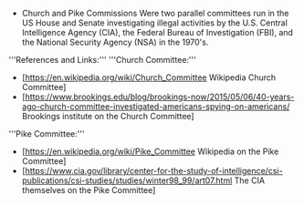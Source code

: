 * Church and Pike Commissions
Were two parallel committees run in the US House and Senate investigating illegal activities by the U.S. Central Intelligence Agency (CIA), the Federal Bureau of Investigation (FBI), and the National Security Agency (NSA) in the 1970's.
 
 
'''References and Links:'''
'''Church Committee:'''

* [https://en.wikipedia.org/wiki/Church_Committee Wikipedia Church Committee]
* [https://www.brookings.edu/blog/brookings-now/2015/05/06/40-years-ago-church-committee-investigated-americans-spying-on-americans/ Brookings institute on the Church Committee]

'''Pike Committee:''' 

* [https://en.wikipedia.org/wiki/Pike_Committee Wikipedia on the Pike Committee]
* [https://www.cia.gov/library/center-for-the-study-of-intelligence/csi-publications/csi-studies/studies/winter98_99/art07.html The CIA themselves on the Pike Committee]
